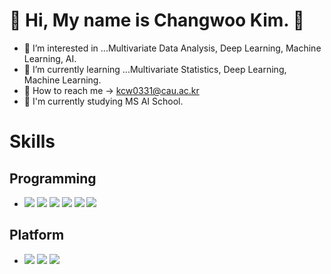 # :star2: Hi, My name is Changwoo Kim. :star2:

 - :orange_book: I’m interested in ...Multivariate Data Analysis, Deep Learning, Machine Learning, AI.
 - :green_book: I’m currently learning ...Multivariate Statistics, Deep Learning, Machine Learning.
 - :email: How to reach me -> kcw0331@cau.ac.kr
 - :school: I'm currently studying MS AI School.
 
# Skills
## Programming
- <img src="https://img.shields.io/badge/-python-green"> <img src="https://img.shields.io/badge/-R-blue"> <img src="https://img.shields.io/badge/-C-orange"> <img src="https://img.shields.io/badge/-C++-yellow"> <img src="https://img.shields.io/badge/-JAVA-success"> <img src="https://img.shields.io/badge/-JavaScript-red">

##  Platform
 - <img src="https://img.shields.io/badge/-MySQL-pink"> <img src="https://img.shields.io/badge/-Mongo DB-yellowgreen">  <img src="https://img.shields.io/badge/-ELKStack-important">

<!---
kcw0331/kcw0331 is a ✨ special ✨ repository because its `README.md` (this file) appears on your GitHub profile.
You can click the Preview link to take a look at your changes.
--->
